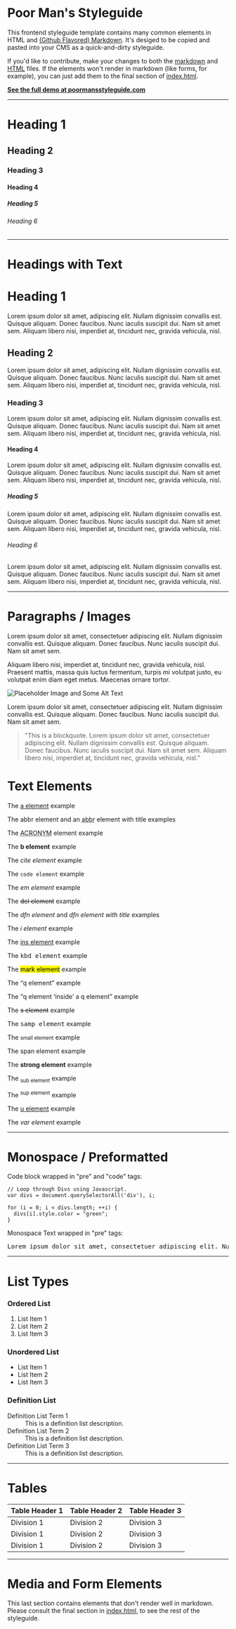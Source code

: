 # Poor Man's Styleguide 

This frontend styleguide template contains many common elements in HTML and [(Github Flavored) Markdown](https://help.github.com/articles/github-flavored-markdown). It's desiged to be copied and pasted into your CMS as a quick-and-dirty styleguide. 

If you'd like to contribute, make your changes to both the [markdown](https://github.com/bryanbraun/poor-mans-styleguide/blob/gh-pages/README.md) and [HTML](https://github.com/bryanbraun/poor-mans-styleguide/blob/gh-pages/index.html) files. If the elements won't render in markdown (like forms, for example), you can just add them to the final section of [index.html](https://github.com/bryanbraun/poor-mans-styleguide/blob/gh-pages/index.html).

**[See the full demo at poormansstyleguide.com](http://poormansstyleguide.com)**

* * *

# Heading 1

## Heading 2

### Heading 3

#### Heading 4

##### Heading 5

###### Heading 6

* * *

# Headings with Text

# Heading 1

Lorem ipsum dolor sit amet, adipiscing elit. Nullam dignissim convallis est. Quisque aliquam. Donec faucibus. Nunc iaculis suscipit dui. Nam sit amet sem. Aliquam libero nisi, imperdiet at, tincidunt nec, gravida vehicula, nisl.

## Heading 2

Lorem ipsum dolor sit amet, adipiscing elit. Nullam dignissim convallis est. Quisque aliquam. Donec faucibus. Nunc iaculis suscipit dui. Nam sit amet sem. Aliquam libero nisi, imperdiet at, tincidunt nec, gravida vehicula, nisl.

### Heading 3

Lorem ipsum dolor sit amet, adipiscing elit. Nullam dignissim convallis est. Quisque aliquam. Donec faucibus. Nunc iaculis suscipit dui. Nam sit amet sem. Aliquam libero nisi, imperdiet at, tincidunt nec, gravida vehicula, nisl.

#### Heading 4

Lorem ipsum dolor sit amet, adipiscing elit. Nullam dignissim convallis est. Quisque aliquam. Donec faucibus. Nunc iaculis suscipit dui. Nam sit amet sem. Aliquam libero nisi, imperdiet at, tincidunt nec, gravida vehicula, nisl.

##### Heading 5

Lorem ipsum dolor sit amet, adipiscing elit. Nullam dignissim convallis est. Quisque aliquam. Donec faucibus. Nunc iaculis suscipit dui. Nam sit amet sem. Aliquam libero nisi, imperdiet at, tincidunt nec, gravida vehicula, nisl.

###### Heading 6

Lorem ipsum dolor sit amet, adipiscing elit. Nullam dignissim convallis est. Quisque aliquam. Donec faucibus. Nunc iaculis suscipit dui. Nam sit amet sem. Aliquam libero nisi, imperdiet at, tincidunt nec, gravida vehicula, nisl.

* * *

# Paragraphs / Images

Lorem ipsum dolor sit amet, consectetuer adipiscing elit. Nullam dignissim convallis est. Quisque aliquam. Donec faucibus. Nunc iaculis suscipit dui. Nam sit amet sem.

Aliquam libero nisi, imperdiet at, tincidunt nec, gravida vehicula, nisl. Praesent mattis, massa quis luctus fermentum, turpis mi volutpat justo, eu volutpat enim diam eget metus. Maecenas ornare tortor.

![Placeholder Image and Some Alt Text](http://placehold.it/350x150 "A title element for this placeholder image.")

Lorem ipsum dolor sit amet, consectetuer adipiscing elit. Nullam dignissim convallis est. Quisque aliquam. Donec faucibus. Nunc iaculis suscipit dui. Nam sit amet sem.

> "This is a blockquote. Lorem ipsum dolor sit amet, consectetuer adipiscing elit. Nullam dignissim convallis est. Quisque aliquam. Donec faucibus. Nunc iaculis suscipit dui. Nam sit amet sem. Aliquam libero nisi, imperdiet at, tincidunt nec, gravida vehicula, nisl."

#  Text Elements

The [a element](#) example

The <abbr>abbr element</abbr> and an <abbr title="Abbreviation">abbr</abbr> element with title examples

The <acronym title="A Cowboy Ran One New York Marathon">ACRONYM</acronym> element example

The **b element** example

The <cite>cite element</cite> example

The `code element` example

The _em element_ example

The ~~del element~~ example

The <dfn>dfn element</dfn> and <dfn title="Title text">dfn element with title</dfn> examples

The _i element_ example

The <ins>ins element</ins> example

The <kbd>kbd element</kbd> example

The <mark>mark element</mark> example

The <q>q element</q> example

The <q>q element <q>inside</q> a q element</q> example

The <s>s element</s> example

The <samp>samp element</samp> example

The <small>small element</small> example

The <span>span element</span> example

The **strong element** example

The <sub>sub element</sub> example

The <sup>sup element</sup> example

The <u>u element</u> example

The <var>var element</var> example

* * *

# Monospace / Preformatted

Code block wrapped in "pre" and "code" tags:

```
// Loop through Divs using Javascript.
var divs = document.querySelectorAll('div'), i;

for (i = 0; i < divs.length; ++i) {
  divs[i].style.color = "green";
}
```

Monospace Text wrapped in "pre" tags:

<pre>Lorem ipsum dolor sit amet, consectetuer adipiscing elit. Nullam dignissim convallis est. Quisque aliquam. Donec faucibus. Nunc iaculis suscipit dui. Nam sit amet sem. Aliquam libero nisi, imperdiet at, tincidunt nec, gravida vehicula, nisl.</pre>

* * *

# List Types

### Ordered List

1.  List Item 1
2.  List Item 2
3.  List Item 3

### Unordered List

*   List Item 1
*   List Item 2
*   List Item 3

### Definition List

<dl>
  <dt>Definition List Term 1</dt>
  <dd>This is a definition list description.</dd>
  <dt>Definition List Term 2</dt>
  <dd>This is a definition list description.</dd>
  <dt>Definition List Term 3</dt>
  <dd>This is a definition list description.</dd>
</dl>

* * *

# Tables

| Table Header 1 | Table Header 2 | Table Header 3 |
| -------------- | -------------- | -------------- |
| Division 1     | Division 2     | Division 3     |
| Division 1     | Division 2     | Division 3     |
| Division 1     | Division 2     | Division 3     |

* * *

# Media and Form Elements

This last section contains elements that don't render well in markdown. Please consult the final section in [index.html](https://github.com/bryanbraun/poor-mans-styleguide/blob/gh-pages/index.html), to see the rest of the styleguide.


